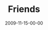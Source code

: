 ---
layout: message
category: message
series: "Typecast"
title: "Friends"
date: 2009-11-15-00-00
message_id: 590
sc-permalink-url: "http://soundcloud.com/crdschurch/friends"
audio: "http://s3.amazonaws.com/crossroads-media/messages/audio/Typecast1.mp3"
audio-duration: "30:50"
program: "http://s3.amazonaws.com/crossroads-media/documents/11_14-15_09Program.pdf"
description: "Brian Tome discusses the importance of friendship."
video: "http://s3.amazonaws.com/crossroads-media/messages/video/TypeCast1.mp4"
video-duration: "30:50"
yt-embed-url: "//www.youtube.com/embed/A7-1-zdGvaM"
video-image: "http://s3.amazonaws.com/crossroads-media/images/TypeCast1-still.jpg"
tag: 
 - friendship
 - friends
 - sitcom
 - tome
explicit: false
---